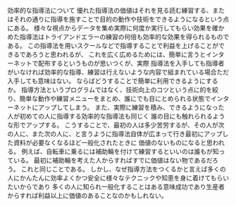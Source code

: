 効率的な指導法について
優れた指導法の価値はそれを見る読む練習する、またはそれの通りに指導を施すことで目的の動作や技術をできるようになるという点にある。
様々な視点からデータを集め実際に何度か実行してもらい効果を確かめた指導法はトライアンドエラーの練習の何倍も効率的な効果を得られるものである。
この指導法を用いスクールなどで指導することで利益を上げることができるであろうと思われるが、
これを広く広めるためには、簡単に言うとインターネットで配布するというものが思いつくが、実際
指導法を入手しても指導者がいなければ効率的な指導、練習は行えないような内容で組まれている場合ただ入手しても意味はない。
ならばどうすることで簡単に利用できるようにするか。
指導方法というプログラムではなく、技術向上のコツという点に的を絞り、簡単な動作や練習メニューをまとめ、誰にでも目にとめられる状態でインターネットにアップしてしまう。
また、実際に練習を積み、できるようになった人が初めての人に指導する効率的な指導法も同じく
誰の目にも触れられるような形でアップする。
こうすることで、最初の人は多少苦労するが、その人が次の人に、また次の人に、と言うように指導法自体が広まって行き最初にアップした資料が必要なくなるほど一般化されたときに
価値のないものになると思われる。
例えば、自転車に乗るには補助輪を付けて練習するといいのは誰もが知っている。
最初に補助輪を考えた人からすればすでに価値はない物であるだろう。
これと同じことである。
しかし、なぜ指導方法をつくるかと言えば多くの人にかんたんに効率よくかつ安全に様々なテクニックや知恵を身に着けてもらいたいからであり
多くの人に知られ一般化することはある意味成功であり生産者からすれば利益以上に価値のあることなのかもしれない。

